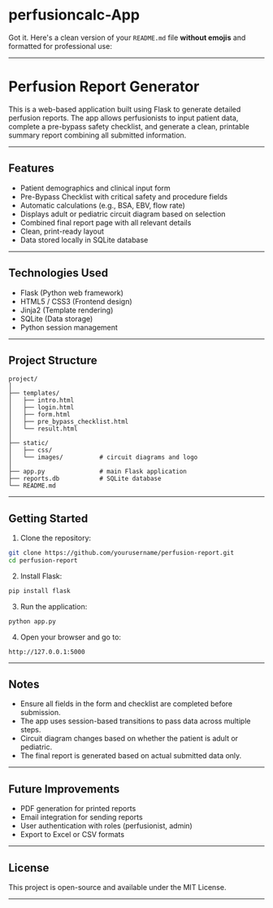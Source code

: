 # perfusioncalc-App
Got it. Here's a clean version of your `README.md` file **without emojis** and formatted for professional use:

---

# Perfusion Report Generator

This is a web-based application built using Flask to generate detailed perfusion reports. The app allows perfusionists to input patient data, complete a pre-bypass safety checklist, and generate a clean, printable summary report combining all submitted information.

---

## Features

* Patient demographics and clinical input form
* Pre-Bypass Checklist with critical safety and procedure fields
* Automatic calculations (e.g., BSA, EBV, flow rate)
* Displays adult or pediatric circuit diagram based on selection
* Combined final report page with all relevant details
* Clean, print-ready layout
* Data stored locally in SQLite database

---

## Technologies Used

* Flask (Python web framework)
* HTML5 / CSS3 (Frontend design)
* Jinja2 (Template rendering)
* SQLite (Data storage)
* Python session management

---

## Project Structure

```
project/
│
├── templates/
│   ├── intro.html
│   ├── login.html
│   ├── form.html
│   ├── pre_bypass_checklist.html
│   └── result.html
│
├── static/
│   ├── css/
│   └── images/          # circuit diagrams and logo
│
├── app.py               # main Flask application
├── reports.db           # SQLite database
└── README.md
```

---

## Getting Started

1. Clone the repository:

```bash
git clone https://github.com/yourusername/perfusion-report.git
cd perfusion-report
```

2. Install Flask:

```bash
pip install flask
```

3. Run the application:

```bash
python app.py
```

4. Open your browser and go to:

```
http://127.0.0.1:5000
```

---

## Notes

* Ensure all fields in the form and checklist are completed before submission.
* The app uses session-based transitions to pass data across multiple steps.
* Circuit diagram changes based on whether the patient is adult or pediatric.
* The final report is generated based on actual submitted data only.

---

## Future Improvements

* PDF generation for printed reports
* Email integration for sending reports
* User authentication with roles (perfusionist, admin)
* Export to Excel or CSV formats

---

## License

This project is open-source and available under the MIT License.

---


